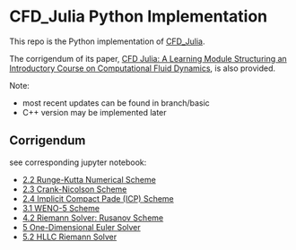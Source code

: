 # CFD_Julia Python Implementation

This repo is the Python implementation of [CFD_Julia](https://github.com/surajp92/CFD_Julia).

The corrigendum of its paper, [CFD Julia: A Learning Module Structuring an Introductory Course on Computational Fluid Dynamics](https://www.mdpi.com/2311-5521/4/3/159), is also provided.

Note:
 - most recent updates can be found in branch/basic
 - C++ version may be implemented later

## Corrigendum 
see corresponding jupyter notebook:
- [2.2 Runge-Kutta Numerical Scheme](./jupyter/02_Heat_Equation_RK3/rk3.ipynb)
- [2.3 Crank-Nicolson Scheme](./jupyter/03_Heat_Equation_CN/cn.ipynb)
- [2.4 Implicit Compact Pade (ICP) Scheme](./jupyter/04_Heat_Equation_ICP/icp.ipynb)
- [3.1 WENO-5 Scheme](./jupyter/05_Inviscid_Burgers_WENO/weno5_dirichlet.ipynb)
- [4.2 Riemann Solver: Rusanov Scheme](./jupyter/08_Inviscid_Burgers_Rieman/rusanov_riemann_periodic.ipynb)
- [5   One-Dimensional Euler Solver](./jupyter/09_Euler_1D_Roe/roe.ipynb)
- [5.2 HLLC Riemann Solver](./jupyter/10_Euler_1D_HLLC/hllc.ipynb)